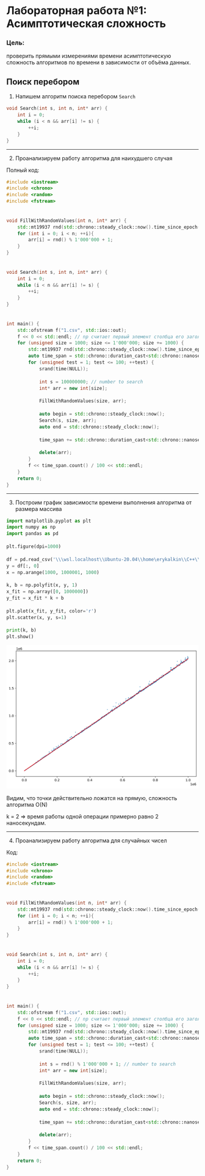 # Лабораторная работа №1: Асимптотическая сложность
### Цель:
проверить прямыми измерениями времени асимптотическую сложность алгоритмов по времени в зависимости от объёма данных.

## Поиск перебором
1. Напишем алгоритм поиска перебором ```Search```

```C++
void Search(int s, int n, int* arr) {
    int i = 0;
    while (i < n && arr[i] != s) {
        ++i;
    }
}
```

---
2. Проанализируем работу алгоритма для наихудшего случая

Полный код:
```C++
#include <iostream>
#include <chrono>
#include <random>
#include <fstream>


void FillWithRandomValues(int n, int* arr) {
    std::mt19937 rnd(std::chrono::steady_clock::now().time_since_epoch().count());
    for (int i = 0; i < n; ++i){
        arr[i] = rnd() % 1'000'000 + 1;
    }
}


void Search(int s, int n, int* arr) {
    int i = 0;
    while (i < n && arr[i] != s) {
        ++i;
    }
}


int main() {
    std::ofstream f("1.csv", std::ios::out);
    f << 0 << std::endl; // np считает первый элемент столбца его заголовком
    for (unsigned size = 1000; size <= 1'000'000; size += 1000) {
        std::mt19937 rnd(std::chrono::steady_clock::now().time_since_epoch().count());
        auto time_span = std::chrono::duration_cast<std::chrono::nanoseconds>(std::chrono::steady_clock::now() - std::chrono::steady_clock::now());
        for (unsigned test = 1; test <= 100; ++test) {
            srand(time(NULL));

            int s = 100000000; // number to search
            int* arr = new int[size];

            FillWithRandomValues(size, arr);

            auto begin = std::chrono::steady_clock::now();
            Search(s, size, arr);
            auto end = std::chrono::steady_clock::now();

            time_span += std::chrono::duration_cast<std::chrono::nanoseconds>(end - begin);

            delete(arr);
        }
        f << time_span.count() / 100 << std::endl;
    }
    return 0;
}
```

---
3. Построим график зависимости времени выполнения алгоритма от размера массива
```python
import matplotlib.pyplot as plt
import numpy as np
import pandas as pd

plt.figure(dpi=1000)

df = pd.read_csv('\\\wsl.localhost\\Ubuntu-20.04\\home\erykalkin\\C++\\1.csv').to_numpy()
y = df[:, 0]
x = np.arange(1000, 1000001, 1000)

k, b = np.polyfit(x, y, 1)
x_fit = np.array([0, 1000000])
y_fit = x_fit * k + b

plt.plot(x_fit, y_fit, color='r')
plt.scatter(x, y, s=1)

print(k, b)
plt.show()
```
![](https://github.com/Erykalkin/MIPT_labs/blob/main/image.png)

Видим, что точки действительно ложатся на прямую, сложность алгоритма O(N)

k = 2 $\Rightarrow$ время работы одной операции примерно равно 2 наносекундам.

---
4. Проанализируем работу алгоритма для случайных чисел

Код:
```C++
#include <iostream>
#include <chrono>
#include <random>
#include <fstream>


void FillWithRandomValues(int n, int* arr) {
    std::mt19937 rnd(std::chrono::steady_clock::now().time_since_epoch().count());
    for (int i = 0; i < n; ++i){
        arr[i] = rnd() % 1'000'000 + 1;
    }
}


void Search(int s, int n, int* arr) {
    int i = 0;
    while (i < n && arr[i] != s) {
        ++i;
    }
}


int main() {
    std::ofstream f("1.csv", std::ios::out);
    f << 0 << std::endl; // np считает первый элемент столбца его заголовком
    for (unsigned size = 1000; size <= 1'000'000; size += 1000) {
        std::mt19937 rnd(std::chrono::steady_clock::now().time_since_epoch().count());
        auto time_span = std::chrono::duration_cast<std::chrono::nanoseconds>(std::chrono::steady_clock::now() - std::chrono::steady_clock::now());
        for (unsigned test = 1; test <= 100; ++test) {
            srand(time(NULL));

            int s = rnd() % 1'000'000 + 1; // number to search
            int* arr = new int[size];

            FillWithRandomValues(size, arr);

            auto begin = std::chrono::steady_clock::now();
            Search(s, size, arr);
            auto end = std::chrono::steady_clock::now();

            time_span += std::chrono::duration_cast<std::chrono::nanoseconds>(end - begin);

            delete(arr);
        }
        f << time_span.count() / 100 << std::endl;
    }
    return 0;
}
```
